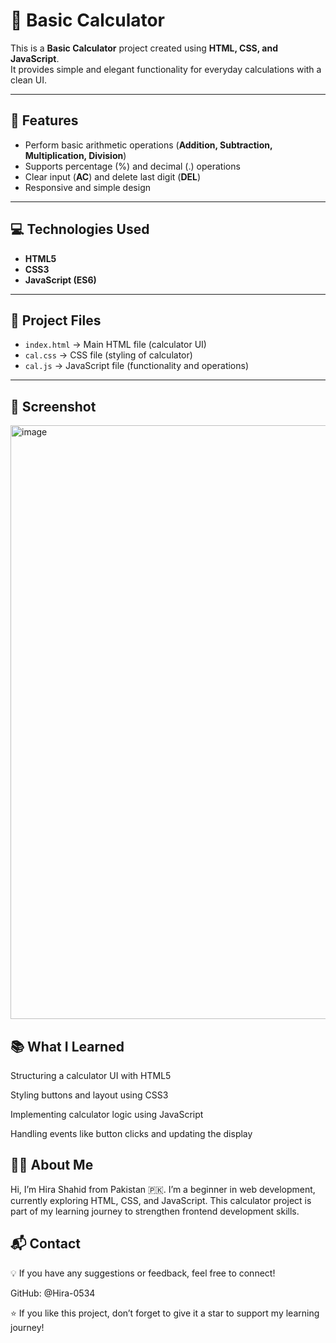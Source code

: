 # 🧮 Basic Calculator  

This is a **Basic Calculator** project created using **HTML, CSS, and JavaScript**.  
It provides simple and elegant functionality for everyday calculations with a clean UI.  

---

## 🚀 **Features**
- Perform basic arithmetic operations (**Addition, Subtraction, Multiplication, Division**)  
- Supports percentage (%) and decimal (.) operations  
- Clear input (**AC**) and delete last digit (**DEL**)  
- Responsive and simple design  

---

## 💻 **Technologies Used**
- **HTML5**  
- **CSS3**  
- **JavaScript (ES6)**  

---

## 📂 **Project Files**
- `index.html` → Main HTML file (calculator UI)  
- `cal.css` → CSS file (styling of calculator)  
- `cal.js` → JavaScript file (functionality and operations)  

---

## 📸 **Screenshot**
<img width="1919" height="950" alt="image" src="https://github.com/user-attachments/assets/51b0902a-8844-476c-9c19-cecb94ae9641" />


## 📚 **What I Learned**

Structuring a calculator UI with HTML5

Styling buttons and layout using CSS3

Implementing calculator logic using JavaScript

Handling events like button clicks and updating the display

## 👩‍💻 **About Me**

Hi, I’m Hira Shahid from Pakistan 🇵🇰.
I’m a beginner in web development, currently exploring HTML, CSS, and JavaScript.
This calculator project is part of my learning journey to strengthen frontend development skills.

## 📬 **Contact**

💡 If you have any suggestions or feedback, feel free to connect!

GitHub: @Hira-0534

⭐ If you like this project, don’t forget to give it a star to support my learning journey!
